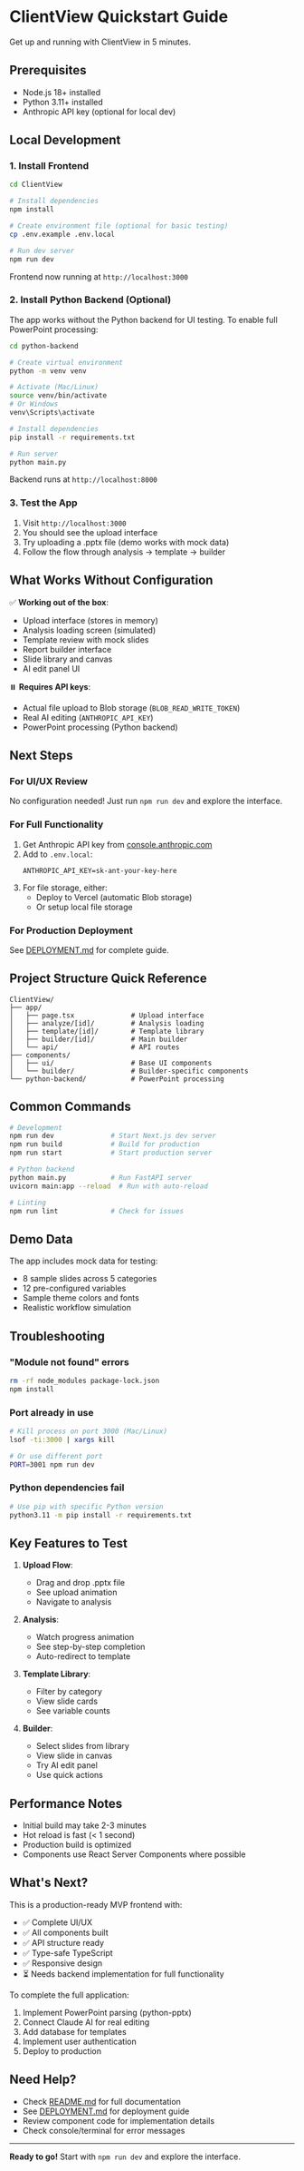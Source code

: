 # ClientView Quickstart Guide

Get up and running with ClientView in 5 minutes.

## Prerequisites

- Node.js 18+ installed
- Python 3.11+ installed
- Anthropic API key (optional for local dev)

## Local Development

### 1. Install Frontend

```bash
cd ClientView

# Install dependencies
npm install

# Create environment file (optional for basic testing)
cp .env.example .env.local

# Run dev server
npm run dev
```

Frontend now running at `http://localhost:3000`

### 2. Install Python Backend (Optional)

The app works without the Python backend for UI testing. To enable full PowerPoint processing:

```bash
cd python-backend

# Create virtual environment
python -m venv venv

# Activate (Mac/Linux)
source venv/bin/activate
# Or Windows
venv\Scripts\activate

# Install dependencies
pip install -r requirements.txt

# Run server
python main.py
```

Backend runs at `http://localhost:8000`

### 3. Test the App

1. Visit `http://localhost:3000`
2. You should see the upload interface
3. Try uploading a .pptx file (demo works with mock data)
4. Follow the flow through analysis → template → builder

## What Works Without Configuration

✅ **Working out of the box**:
- Upload interface (stores in memory)
- Analysis loading screen (simulated)
- Template review with mock slides
- Report builder interface
- Slide library and canvas
- AI edit panel UI

⏸️ **Requires API keys**:
- Actual file upload to Blob storage (`BLOB_READ_WRITE_TOKEN`)
- Real AI editing (`ANTHROPIC_API_KEY`)
- PowerPoint processing (Python backend)

## Next Steps

### For UI/UX Review
No configuration needed! Just run `npm run dev` and explore the interface.

### For Full Functionality
1. Get Anthropic API key from [console.anthropic.com](https://console.anthropic.com)
2. Add to `.env.local`:
   ```
   ANTHROPIC_API_KEY=sk-ant-your-key-here
   ```
3. For file storage, either:
   - Deploy to Vercel (automatic Blob storage)
   - Or setup local file storage

### For Production Deployment
See [DEPLOYMENT.md](./DEPLOYMENT.md) for complete guide.

## Project Structure Quick Reference

```
ClientView/
├── app/
│   ├── page.tsx              # Upload interface
│   ├── analyze/[id]/         # Analysis loading
│   ├── template/[id]/        # Template library
│   ├── builder/[id]/         # Main builder
│   └── api/                  # API routes
├── components/
│   ├── ui/                   # Base UI components
│   └── builder/              # Builder-specific components
└── python-backend/           # PowerPoint processing
```

## Common Commands

```bash
# Development
npm run dev              # Start Next.js dev server
npm run build            # Build for production
npm run start            # Start production server

# Python backend
python main.py           # Run FastAPI server
uvicorn main:app --reload  # Run with auto-reload

# Linting
npm run lint             # Check for issues
```

## Demo Data

The app includes mock data for testing:
- 8 sample slides across 5 categories
- 12 pre-configured variables
- Sample theme colors and fonts
- Realistic workflow simulation

## Troubleshooting

### "Module not found" errors
```bash
rm -rf node_modules package-lock.json
npm install
```

### Port already in use
```bash
# Kill process on port 3000 (Mac/Linux)
lsof -ti:3000 | xargs kill

# Or use different port
PORT=3001 npm run dev
```

### Python dependencies fail
```bash
# Use pip with specific Python version
python3.11 -m pip install -r requirements.txt
```

## Key Features to Test

1. **Upload Flow**: 
   - Drag and drop .pptx file
   - See upload animation
   - Navigate to analysis

2. **Analysis**:
   - Watch progress animation
   - See step-by-step completion
   - Auto-redirect to template

3. **Template Library**:
   - Filter by category
   - View slide cards
   - See variable counts

4. **Builder**:
   - Select slides from library
   - View slide in canvas
   - Try AI edit panel
   - Use quick actions

## Performance Notes

- Initial build may take 2-3 minutes
- Hot reload is fast (< 1 second)
- Production build is optimized
- Components use React Server Components where possible

## What's Next?

This is a production-ready MVP frontend with:
- ✅ Complete UI/UX
- ✅ All components built
- ✅ API structure ready
- ✅ Type-safe TypeScript
- ✅ Responsive design
- ⏳ Needs backend implementation for full functionality

To complete the full application:
1. Implement PowerPoint parsing (python-pptx)
2. Connect Claude AI for real editing
3. Add database for templates
4. Implement user authentication
5. Deploy to production

## Need Help?

- Check [README.md](./README.md) for full documentation
- See [DEPLOYMENT.md](./DEPLOYMENT.md) for deployment guide
- Review component code for implementation details
- Check console/terminal for error messages

---

**Ready to go!** Start with `npm run dev` and explore the interface.

